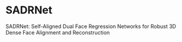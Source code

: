 # SADRNet
SADRNet: Self-Aligned Dual Face Regression Networks for Robust 3D Dense Face Alignment and Reconstruction
